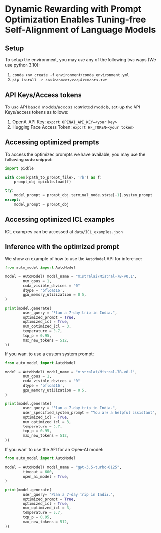 # Dynamic Rewarding with Prompt Optimization Enables Tuning-free Self-Alignment of Language Models

## Setup 

To setup the environment, you may use any of the following two ways (We use python 3.10):
1. `conda env create -f environment/conda_environment.yml`
2. `pip install -r environment/requirements.txt`

## API Keys/Access tokens

To use API based models/access restricted models, set-up the API Keys/access tokens as follows:
1. OpenAI API Key: `export OPENAI_API_KEY=<your key>`
2. Hugging Face Access Token: `export HF_TOKEN=<your token>`

## Accessing optimized prompts

To access the optimized prompts we have available, you may use the following code snippet:
```python
import pickle 

with open(<path_to_prompt_file>, 'rb') as f:
    prompt_obj =pickle.load(f)

try:
    model_prompt = prompt_obj.terminal_node.state[-1].system_prompt
except:
    model_prompt = prompt_obj
```

## Accessing optimized ICL examples

ICL examples can be accessed at `data/ICL_examples.json`


## Inference with the optimized prompt
We show an example of how to use the `AutoModel` API for inference:

```python
from auto_model import AutoModel

model = AutoModel( model_name = "mistralai/Mistral-7B-v0.1",
        num_gpus = 1,
        cuda_visible_devices = "0",
        dtype = 'bfloat16',
        gpu_memory_utilization = 0.5,
)

print(model.generate(
        user_query = "Plan a 7-day trip in India.",
        optimized_prompt = True,
        optimized_icl = True,
        num_optimized_icl = 3,
        temperature = 0.7,
        top_p = 0.95,
        max_new_tokens = 512,
))
```

If you want to use a custom system prompt: 

```python
from auto_model import AutoModel

model = AutoModel( model_name = "mistralai/Mistral-7B-v0.1",
        num_gpus = 1,
        cuda_visible_devices = "0",
        dtype = 'bfloat16',
        gpu_memory_utilization = 0.5,
)

print(model.generate(
        user_query = "Plan a 7-day trip in India.",
        user_specified_system_prompt = "You are a helpful assistant",
        optimized_icl = True,
        num_optimized_icl = 3,
        temperature = 0.7,
        top_p = 0.95,
        max_new_tokens = 512,
))
```


If you want to use the API for an Open-AI model: 

```python
from auto_model import AutoModel

model = AutoModel( model_name = "gpt-3.5-turbo-0125",
        timeout = 600,
        open_ai_model = True,
)

print(model.generate(
        user_query= "Plan a 7-day trip in India.",
        optimized_prompt = True,
        optimized_icl = True,
        num_optimized_icl = 3,
        temperature = 0.7,
        top_p = 0.95,
        max_new_tokens = 512,
))
```
